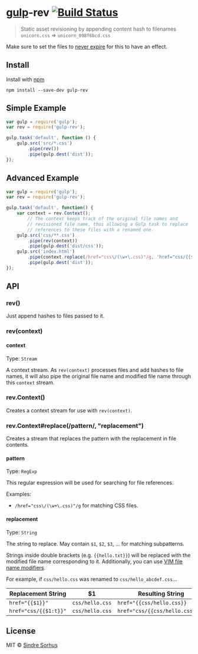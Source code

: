 # [gulp](https://github.com/wearefractal/gulp)-rev [![Build Status](https://secure.travis-ci.org/sindresorhus/gulp-rev.png?branch=master)](http://travis-ci.org/sindresorhus/gulp-rev)

> Static asset revisioning by appending content hash to filenames  
`unicorn.css` => `unicorn_098f6bcd.css`

Make sure to set the files to [never expire](http://developer.yahoo.com/performance/rules.html#expires) for this to have an effect.


## Install

Install with [npm](https://npmjs.org/package/gulp-rev)

```
npm install --save-dev gulp-rev
```


## Simple Example

```js
var gulp = require('gulp');
var rev = require('gulp-rev');

gulp.task('default', function () {
	gulp.src('src/*.css')
		.pipe(rev())
		.pipe(gulp.dest('dist'));
});
```


## Advanced Example

```js
var gulp = require('gulp');
var rev = require('gulp-rev');

gulp.task('default', function() {
	var context = rev.Context();
		// The context keeps track of the original file names and
		// revisioned file name, thus allowing a Gulp task to replace
		// references to these files with a renamed one.
	gulp.src('css/**.css')
		.pipe(rev(context))
		.pipe(gulp.dest('dist/css'));
	gulp.src('index.html')
		.pipe(context.replace(/href="css\/(\w+\.css)"/g, 'href="css/{{$1}}"'))
		.pipe(gulp.dest('dist'));
});
```


## API

### rev()

Just append hashes to files passed to it.


### rev(context)

#### context

Type: `Stream`

A context stream.
As `rev(context)` processes files and add hashes to file names,
it will also pipe the original file name and modified file name through this `context` stream.


### rev.Context()

Creates a context stream for use with `rev(context)`.


### rev.Context#replace(/pattern/, "replacement")

Creates a stream that replaces the pattern with the replacement in file contents.


#### pattern

Type: `RegExp`

This regular expression will be used for searching for file references.

Examples:

* `/href="css\/(\w+\.css)"/g` for matching CSS files.


#### replacement

Type: `String`

The string to replace. May contain `$1`, `$2`, `$3`, ... for matching subpatterns.

Strings inside double brackets
(e.g. `{{hello.txt}}`)
will be replaced with the modified file name corresponding to it.
Additionally, you can use [VIM file name modifiers](http://vimdoc.sourceforge.net/htmldoc/cmdline.html#filename-modifiers).

For example, if `css/hello.css` was renamed to `css/hello_abcdef.css`...

| Replacement String | $1 | Resulting String | Final String |
| ------------------ | --- | --------------- | ------------ |
| `href="{{$1}}"` | `css/hello.css` | `href="{{css/hello.css}}` | `href="css/hello_abcdef.css"` |
| `href="css/{{$1:t}}"` | `css/hello.css` | `href="css/{{css/hello.css:t}}` | `href="css/hello_abcdef.css"` |






## License

MIT © [Sindre Sorhus](http://sindresorhus.com)
